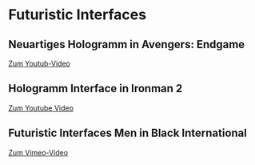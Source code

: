 # Futuristic Interfaces

## Neuartiges Hologramm in Avengers: Endgame

[Zum Youtub-Video](https://youtu.be/ylKbkQS2XyM?t=34)

## Hologramm Interface in Ironman 2

[Zum Youtube Video](https://youtu.be/mRi1dmFgRfo?t=19)

## Futuristic Interfaces Men in Black International

[Zum Vimeo-Video](https://player.vimeo.com/video/374700592)